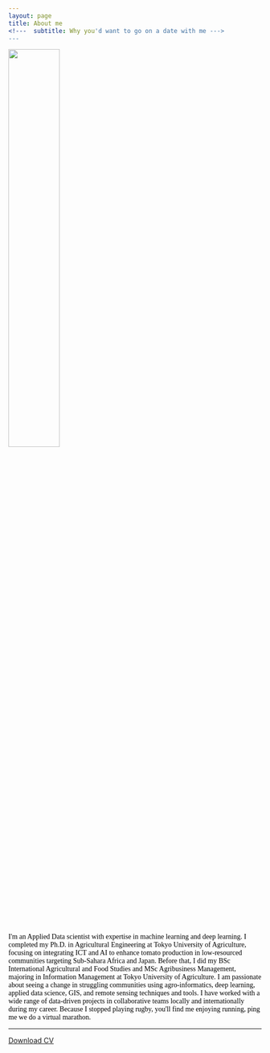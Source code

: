 ```yaml
---
layout: page
title: About me
<!---  subtitle: Why you'd want to go on a date with me --->
---
```


<div><img src="https://denisdpr.github.io/assets/img/denis_hp.jpg" width="45%"/></div>

<div style="text-align:left"><span style="color:black; font-family:Georgia;">
 I'm an Applied Data scientist with expertise in machine learning and deep learning. I completed my Ph.D. in Agricultural Engineering at Tokyo University of Agriculture, focusing on integrating ICT and AI to enhance tomato production in low-resourced communities targeting Sub-Sahara Africa and Japan. Before that, I did my BSc International Agricultural and Food Studies and MSc Agribusiness Management, majoring in Information Management at Tokyo University of Agriculture. I am passionate about seeing a change in struggling communities using agro-informatics, deep learning, applied data science, GIS, and remote sensing techniques and tools. 
I have worked with a wide range of data-driven projects in collaborative teams locally and internationally during my career. 
Because I stopped playing rugby, you'll find me enjoying running, ping me we do a virtual marathon. 
 
 </span></div>


 
---
<a href="https://denisdpr.github.io/DenisPastory_Resume.pdf" download>Download CV</a>


<!--- <div style="clear: both;">
  <div style="float: left; margin-right 1em;">
    <img src="https://denisdpr.github.io/assets/img/aboutpic.PNG" width="45% alt="">
  </div>
  <div>
    <h2>About Me</h2>
    <p>I'm an Applied Data scientist, graduated from Tokyo University of Agriculture with B.S./M.S. Agribusiness Management where I majored in Information Management,then did a Ph.D. Agricultural Engineering with main focus Integration of ICT and AI to enhance tomato production in low-resourced communities targeting Sub-Sahara Africa and Japan. I am passionated about seeing change in struggling communities using agro-informatics, deep learning, applied data science, GIS and remote sensing. 
I have also been involved in consultant works for in wide range of data-driven collaborative teams and projects locally and international. 
I am ex-rugby player and part-time runner.</p>
  </div>
</div> --->

